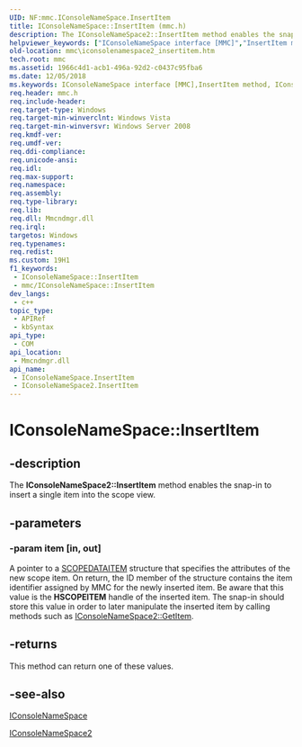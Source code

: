 ```yaml
---
UID: NF:mmc.IConsoleNameSpace.InsertItem
title: IConsoleNameSpace::InsertItem (mmc.h)
description: The IConsoleNameSpace2::InsertItem method enables the snap-in to insert a single item into the scope view.
helpviewer_keywords: ["IConsoleNameSpace interface [MMC]","InsertItem method","IConsoleNameSpace.InsertItem","IConsoleNameSpace2 interface [MMC]","InsertItem method","IConsoleNameSpace2::InsertItem","IConsoleNameSpace::InsertItem","InsertItem","InsertItem method [MMC]","InsertItem method [MMC]","IConsoleNameSpace interface","InsertItem method [MMC]","IConsoleNameSpace2 interface","_slate_iconsolenamespace2_insertitem","mmc.iconsolenamespace2_insertitem","mmc/IConsoleNameSpace2::InsertItem","mmc/IConsoleNameSpace::InsertItem"]
old-location: mmc\iconsolenamespace2_insertitem.htm
tech.root: mmc
ms.assetid: 1966c4d1-acb1-496a-92d2-c0437c95fba6
ms.date: 12/05/2018
ms.keywords: IConsoleNameSpace interface [MMC],InsertItem method, IConsoleNameSpace.InsertItem, IConsoleNameSpace2 interface [MMC],InsertItem method, IConsoleNameSpace2::InsertItem, IConsoleNameSpace::InsertItem, InsertItem, InsertItem method [MMC], InsertItem method [MMC],IConsoleNameSpace interface, InsertItem method [MMC],IConsoleNameSpace2 interface, _slate_iconsolenamespace2_insertitem, mmc.iconsolenamespace2_insertitem, mmc/IConsoleNameSpace2::InsertItem, mmc/IConsoleNameSpace::InsertItem
req.header: mmc.h
req.include-header: 
req.target-type: Windows
req.target-min-winverclnt: Windows Vista
req.target-min-winversvr: Windows Server 2008
req.kmdf-ver: 
req.umdf-ver: 
req.ddi-compliance: 
req.unicode-ansi: 
req.idl: 
req.max-support: 
req.namespace: 
req.assembly: 
req.type-library: 
req.lib: 
req.dll: Mmcndmgr.dll
req.irql: 
targetos: Windows
req.typenames: 
req.redist: 
ms.custom: 19H1
f1_keywords:
 - IConsoleNameSpace::InsertItem
 - mmc/IConsoleNameSpace::InsertItem
dev_langs:
 - c++
topic_type:
 - APIRef
 - kbSyntax
api_type:
 - COM
api_location:
 - Mmcndmgr.dll
api_name:
 - IConsoleNameSpace.InsertItem
 - IConsoleNameSpace2.InsertItem
---
```


# IConsoleNameSpace::InsertItem


## -description

The <b>IConsoleNameSpace2::InsertItem</b> method enables the snap-in to insert a single item into the scope view.

## -parameters

### -param item [in, out]

A pointer to a 
<a href="https://docs.microsoft.com/windows/desktop/api/mmc/ns-mmc-scopedataitem">SCOPEDATAITEM</a> structure that specifies the attributes of the new scope item. On return, the 
ID member of the structure contains the item identifier assigned by MMC for the newly inserted item. Be aware that this value is the <b>HSCOPEITEM</b> handle of the inserted item. The snap-in should store this value in order to later manipulate the inserted item by calling methods such as 
<a href="https://docs.microsoft.com/windows/desktop/api/mmc/nf-mmc-iconsolenamespace-getitem">IConsoleNameSpace2::GetItem</a>.

## -returns

This method can return one of these values.

## -see-also

<a href="https://docs.microsoft.com/windows/desktop/api/mmc/nn-mmc-iconsolenamespace">IConsoleNameSpace</a>



<a href="https://docs.microsoft.com/windows/desktop/api/mmc/nn-mmc-iconsolenamespace2">IConsoleNameSpace2</a>

